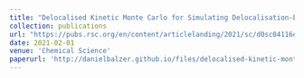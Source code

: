 ```yaml
---
title: "Delocalised Kinetic Monte Carlo for Simulating Delocalisation-Enhanced Charge and Exciton Transport in Disordered Materials"
collection: publications
url: "https://pubs.rsc.org/en/content/articlelanding/2021/sc/d0sc04116e"
date: 2021-02-01
venue: 'Chemical Science'
paperurl: 'http://danielbalzer.github.io/files/delocalised-kinetic-monte-carlo-for-simulating-delocalisation-enhanced-charge-and-exciton-transport-in-disordered-materials.pdf'
---
```

